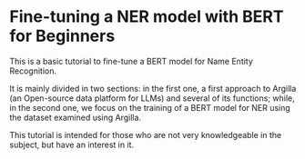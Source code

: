 # Fine-tuning a NER model with BERT for Beginners

This is a basic tutorial to fine-tune a BERT model for Name Entity Recognition.

It is mainly divided in two sections: in the first one, a first approach to Argilla (an Open-source data platform for LLMs) and several of its functions; while, in the second one, we focus on the training of a BERT model for NER using the dataset examined using Argilla.

This tutorial is intended for those who are not very knowledgeable in the subject, but have an interest in it.
